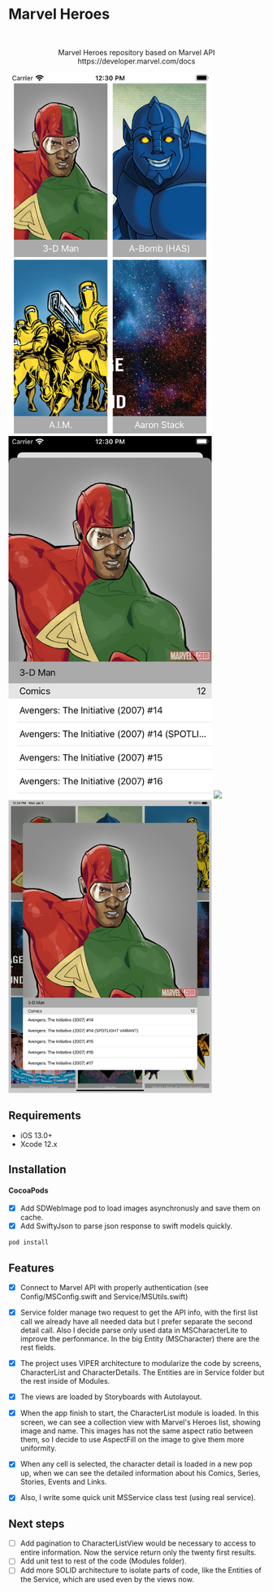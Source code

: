 # Marvel Heroes
<br />
  <p align="center">
    Marvel Heroes repository based on Marvel API https://developer.marvel.com/docs
  </p>
</p>

<p align="row">
<img src= "https://github.com/javier-pintor/marvel-heroes/blob/main/Resources/Screenshots/Mobile/character_list_mobile.png" width="400" >
<img src= "https://github.com/javier-pintor/marvel-heroes/blob/main/Resources/Screenshots/Mobile/character_detail_mobile.png" width="400" >
<img src= "https://github.com/javier-pintor/marvel-heroes/blob/main/Resources/Screenshots/iPad/character_list_ipad.png" width="400" >
<img src= "https://github.com/javier-pintor/marvel-heroes/blob/main/Resources/Screenshots/iPad/character_detail_ipad.png" width="400" >
</p>

## Requirements

- iOS 13.0+
- Xcode 12.x

## Installation

#### CocoaPods

- [x] Add SDWebImage pod to load images asynchronusly and save them on cache.
- [x] Add SwiftyJson to parse json response to swift models quickly.

```ruby
pod install
```

## Features

- [x] Connect to Marvel API with properly authentication (see Config/MSConfig.swift and Service/MSUtils.swift)
- [x] Service folder manage two request to get the API info, with the first list call we already have all needed data but I prefer separate the second detail call. Also I decide parse only used data in MSCharacterLite to improve the perfonmance. In the big Entity (MSCharacter) there are the rest fields.
- [x] The project uses VIPER architecture to modularize the code by screens, CharacterList and CharacterDetails. The Entities are in Service folder but the rest inside of Modules.
- [x] The views are loaded by Storyboards with Autolayout.
- [x] When the app finish to start, the CharacterList module is loaded. In this screen, we can see a collection view with Marvel's Heroes list, showing image and name. This images has not the same aspect ratio between them, so I decide to use AspectFill on the image to give them more uniformity.
- [x] When any cell is selected, the character detail is loaded in a new pop up, when we can see the detailed information about his Comics, Series, Stories, Events and Links.
- [x] Also, I write some quick unit MSService class test (using real service).


## Next steps

- [ ] Add pagination to CharacterListView would be necessary to access to entire information. Now the service return only the twenty first results.
- [ ] Add unit test to rest of the code (Modules folder).
- [ ] Add more SOLID architecture to isolate parts of code, like the Entities of the Service, which are used even by the views now.